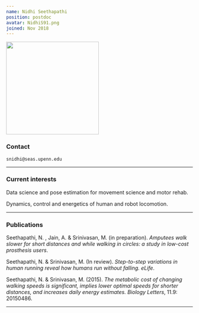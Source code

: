 ```yaml
---
name: Nidhi Seethapathi
position: postdoc
avatar: NidhiS91.png
joined: Nov 2018
---
```


<img width="250" src="{{site.baseurl}}/images/people/{{page.avatar}}" data-action="zoom">

### Contact

<i class="fa fa-envelope-o"></i> `snidhi@seas.upenn.edu`<br>

<hr>

### Current interests

Data science and pose estimation for movement science and motor rehab.

Dynamics, control and energetics of human and robot locomotion.

<hr>

### Publications

Seethapathi, N. , Jain, A. & Srinivasan, M. (in preparation). _Amputees walk slower for short distances and while walking in circles: a study in low-cost prosthesis users_.

Seethapathi, N. & Srinivasan, M. (In review). _Step-to-step variations in human running reveal how humans run without falling. eLife_.

Seethapathi, N. & Srinivasan, M. (2015). _The metabolic cost of changing walking speeds is significant, implies lower optimal speeds for shorter distances, and increases daily energy estimates. Biology Letters_, 11.9: 20150486.

<hr>
